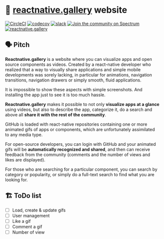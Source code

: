 # 🎨 [reactnative.gallery](https://reactnative.gallery) website

[![CircleCI](https://circleci.com/gh/ReactNativeGallery/reactnative-gallery-web/tree/master.svg?style=shield)](https://circleci.com/gh/ReactNativeGallery/reactnative-gallery-web/tree/master)
[![codecov](https://codecov.io/gh/ReactNativeGallery/reactnative-gallery-web/branch/master/graph/badge.svg)](https://codecov.io/gh/ReactNativeGallery/reactnative-gallery-web)
[![slack](https://slack.reactnative.gallery/badge.svg)](https://slack.reactnative.gallery)
[![Join the community on Spectrum](https://withspectrum.github.io/badge/badge.svg)](https://spectrum.chat/reactnative-gallery)
[![reactnative.gallery](https://img.shields.io/badge/reactnative.gallery-%E2%99%A5-red.svg)](https://reactnative.gallery)

## 🗣 Pitch

**Reactnative.gallery** is a website where you can visualize apps and open source components as videos. Created by a react-native developer who realized that a way to visually share applications and simple mobile developments was sorely lacking, in particular for animations, navigation transitions, navigation drawers or simply smooth, fluid applications.

It is impossible to show these aspects with simple screenshots. And installing the app just to see it is too much hassle.

**Reactnative.gallery** makes it possible to not only **visualize apps at a glance** using videos, but also to describe the app, categorize it, do a search and above all **share it with the rest of the community**.

GitHub is loaded with react-native repositories containing one or more animated gifs of apps or components, which are unfortunately assimilated to any media type.

For open-source developers, you can login with GitHub and your animated gifs will be **automatically recognized and shared**, and then can receive feedback from the community (comments and the number of views and likes are displayed).

For those who are searching for a particular component, you can search by category or popularity, or simply do a full-text search to find what you are looking for.

## 🏗 ToDo list

* [ ] Load, create & update gifs
* [ ] User management
* [ ] Like a gif
* [ ] Comment a gif
* [ ] Number of view
